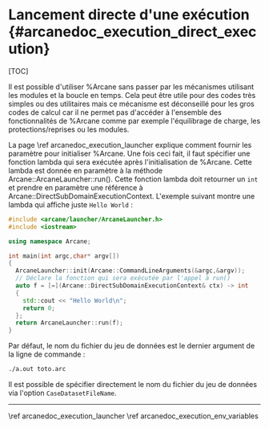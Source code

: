 # Lancement directe d'une exécution {#arcanedoc_execution_direct_execution}

[TOC]

Il est possible d'utiliser %Arcane sans passer par les mécanismes
utilisant les modules et la boucle en temps. Cela peut être utile pour
des codes très simples ou des utilitaires mais ce mécanisme est
déconseillé pour les gros codes de calcul car il ne permet pas
d'accéder à l'ensemble des fonctionnalités de %Arcane comme par
exemple l'équilibrage de charge, les protections/reprises ou les modules.

La page \ref arcanedoc_execution_launcher explique comment fournir les paramètre
pour initialiser %Arcane. Une fois ceci fait, il faut spécifier une fonction lambda qui
sera exécutée après l'initialisation de %Arcane. Cette lambda est
donnée en paramètre à la méthode Arcane::ArcaneLauncher::run(). Cette
fonction lambda doit retourner un `int` et prendre en paramètre une
référence à Arcane::DirectSubDomainExecutionContext. L'exemple suivant montre
une lambda qui affiche juste `Hello World` :

```cpp
#include <arcane/launcher/ArcaneLauncher.h>
#include <iostream>

using namespace Arcane;

int main(int argc,char* argv[])
{
  ArcaneLauncher::init(Arcane::CommandLineArguments(&argc,&argv));
  // Déclare la fonction qui sera exécutée par l'appel à run()
  auto f = [=](Arcane::DirectSubDomainExecutionContext& ctx) -> int
  {
    std::cout << "Hello World\n";
    return 0;
  };
  return ArcaneLauncher::run(f);
}
```


Par défaut, le nom du fichier du jeu de données est le dernier argument de la ligne de commande :

```sh
./a.out toto.arc
```

Il est possible de spécifier directement le nom du fichier du jeu de
données via l'option `CaseDatasetFileName`.

____

<div class="section_buttons">
<span class="back_section_button">
\ref arcanedoc_execution_launcher
</span>
<span class="next_section_button">
\ref arcanedoc_execution_env_variables
</span>
</div>
